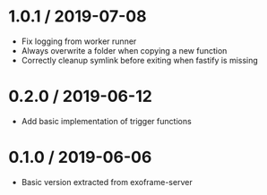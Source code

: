 # 1.0.1 / 2019-07-08

- Fix logging from worker runner
- Always overwrite a folder when copying a new function
- Correctly cleanup symlink before exiting when fastify is missing

# 0.2.0 / 2019-06-12

- Add basic implementation of trigger functions

# 0.1.0 / 2019-06-06

- Basic version extracted from exoframe-server
